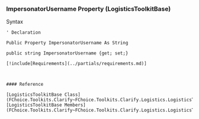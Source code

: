 ﻿### ImpersonatorUsername Property (LogisticsToolkitBase)

Syntax

```vbnet
' Declaration

Public Property ImpersonatorUsername As String

public string ImpersonatorUsername {get; set;}

[!include[Requirements](../partials/requirements.md)]



#### Reference

[LogisticsToolkitBase Class](FChoice.Toolkits.Clarify~FChoice.Toolkits.Clarify.Logistics.LogisticsToolkitBase.md)  
[LogisticsToolkitBase Members](FChoice.Toolkits.Clarify~FChoice.Toolkits.Clarify.Logistics.LogisticsToolkitBase_members.md)